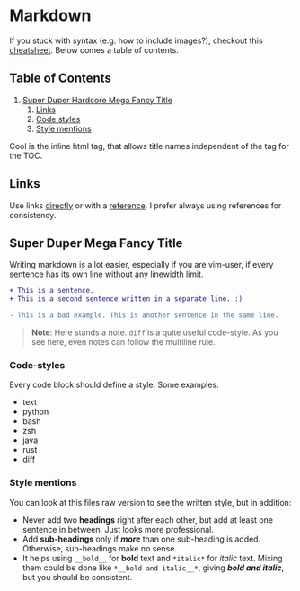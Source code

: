 # Markdown

If you stuck with syntax (e.g. how to include images?), checkout this [cheatsheet][web_md_cheatsheet].
Below comes a table of contents.

## Table of Contents

1. [Super Duper Hardcore Mega Fancy Title](#fancy-title)
    1. [Links](#links)
    2. [Code styles](#code-styles)
    3. [Style mentions](#style-mentions)

Cool is the inline html tag, that allows title names independent of the tag for the TOC.

## Links <a name="links"></a>

Use links [directly](https://github.com/dominicparga) or with a [reference][web_github_dominicparga].
I prefer always using references for consistency.

## Super Duper Mega Fancy Title <a name="fancy-title"></a>

Writing markdown is a lot easier, especially if you are vim-user, if every sentence has its own line without any linewidth limit.

```diff
+ This is a sentence.
+ This is a second sentence written in a separate line. :)

- This is a bad example. This is another sentence in the same line.
```

> __Note__: Here stands a note.
> `diff` is a quite useful code-style.
> As you see here, even notes can follow the multiline rule.

### Code-styles <a name="code-styles"></a>

Every code block should define a style.
Some examples:

- text
- python
- bash
- zsh
- java
- rust
- diff

### Style mentions <a name="style-mentions"></a>

You can look at this files raw version to see the written style, but in addition:

- Never add two __headings__ right after each other, but add at least one sentence in between.
  Just looks more professional.
- Add __sub-headings__ only if *__more__* than one sub-heading is added.
  Otherwise, sub-headings make no sense.
- It helps using `__bold__` for __bold__ text and `*italic*` for *italic* text.
  Mixing them could be done like `*__bold and italic__*`, giving *__bold and italic__*, but you should be consistent.

[web_md_cheatsheet]: https://github.com/adam-p/markdown-here/wiki/Markdown-Cheatsheet
[web_github_dominicparga]: https://github.com/dominicparga

